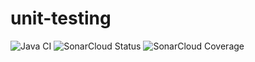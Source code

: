 # unit-testing

![Java CI](https://github.com/cesar-school/unit-testing/workflows/Java%20CI/badge.svg)
![SonarCloud Status](https://sonarcloud.io/api/project_badges/measure?project=cesar-school_unit-testing&metric=alert_status)
![SonarCloud Coverage](https://sonarcloud.io/api/project_badges/measure?project=cesar-school_unit-testing&metric=coverage)
